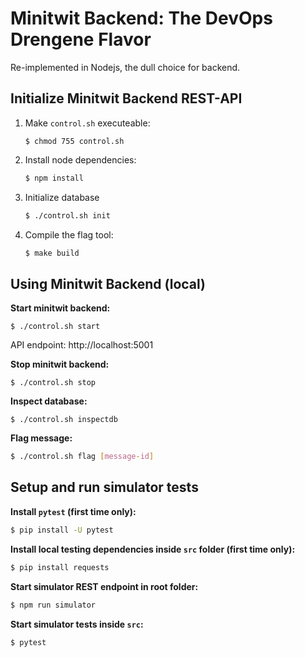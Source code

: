 # Minitwit Backend: The DevOps Drengene Flavor

Re-implemented in Nodejs, the dull choice for backend.



## Initialize Minitwit Backend REST-API

1. Make `control.sh` executeable:

   ```shell
   $ chmod 755 control.sh
   ```

2. Install node dependencies:

   ```bash
   $ npm install
   ```

3. Initialize database

   ```bash
   $ ./control.sh init
   ```

4. Compile the flag tool:

   ```bash
   $ make build
   ```

   



## Using Minitwit Backend (local)

**Start minitwit backend:**

```shell
$ ./control.sh start
```

API endpoint: http://localhost:5001



**Stop minitwit backend:**

```shell
$ ./control.sh stop
```



**Inspect database:**

```shell
$ ./control.sh inspectdb
```



**Flag message:**

```bash
$ ./control.sh flag [message-id]
```



## Setup and run simulator tests

**Install `pytest` (first time only):**
```bash
$ pip install -U pytest
```

**Install local testing dependencies inside `src` folder (first time only):**
```bash
$ pip install requests
```

**Start simulator REST endpoint in root folder:**
```bash
$ npm run simulator
```

**Start simulator tests inside `src`:**
```bash
$ pytest
```
